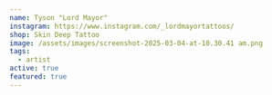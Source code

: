 ```yaml
---
name: Tyson "Lord Mayor"
instagram: https://www.instagram.com/_lordmayortattoos/
shop: Skin Deep Tattoo
image: /assets/images/screenshot-2025-03-04-at-10.30.41 am.png
tags:
  - artist
active: true
featured: true
---
```

